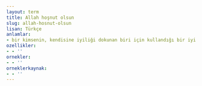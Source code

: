 ```yaml
---
layout: term
title: Allah hoşnut olsun
slug: allah-hosnut-olsun
lisan: Türkçe
anlamlar:
- bir kimsenin, kendisine iyiliği dokunan biri için kullandığı bir iyi dilek sözü
ozellikler:
- - ''
ornekler:
- - ''
orneklerkaynak:
- - ''
---
```

